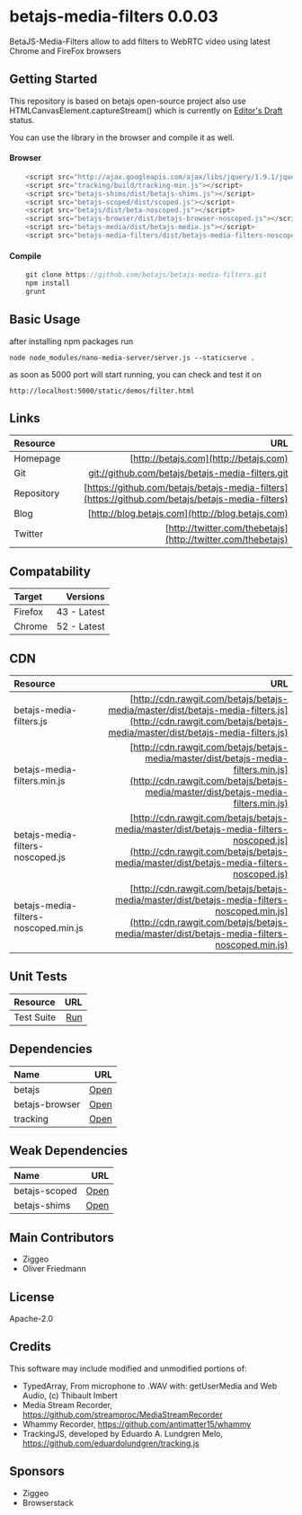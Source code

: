 # betajs-media-filters 0.0.03


BetaJS-Media-Filters allow to add filters to WebRTC video using latest Chrome and FireFox browsers



## Getting Started


This repository is based on betajs open-source project also use HTMLCanvasElement.captureStream()
which is currently on [Editor's Draft](https://developer.mozilla.org/en-US/docs/Web/API/HTMLCanvasElement/captureStream) status.


You can use the library in the browser and compile it as well.

#### Browser

```javascript
    <script src="http://ajax.googleapis.com/ajax/libs/jquery/1.9.1/jquery.js"></script>
    <script src="tracking/build/tracking-min.js"></script>
    <script src="betajs-shims/dist/betajs-shims.js"></script>
    <script src="betajs-scoped/dist/scoped.js"></script>
    <script src="betajs/dist/beta-noscoped.js"></script>
    <script src="betajs-browser/dist/betajs-browser-noscoped.js"></script>
    <script src="betajs-media/dist/betajs-media.js"></script>
    <script src="betajs-media-filters/dist/betajs-media-filters-noscoped.js"></script>
``` 

#### Compile

```javascript
	git clone https://github.com/betajs/betajs-media-filters.git
	npm install
	grunt
```



## Basic Usage


after installing npm packages run 

`node node_modules/nano-media-server/server.js --staticserve .`

as soon as 5000 port will start running, you can check and test it on

`http://localhost:5000/static/demos/filter.html`


## Links
| Resource   | URL |
| :--------- | --: |
| Homepage   | [http://betajs.com](http://betajs.com) |
| Git        | [git://github.com/betajs/betajs-media-filters.git](git://github.com/betajs/betajs-media-filters.git) |
| Repository | [https://github.com/betajs/betajs-media-filters](https://github.com/betajs/betajs-media-filters) |
| Blog       | [http://blog.betajs.com](http://blog.betajs.com) | 
| Twitter    | [http://twitter.com/thebetajs](http://twitter.com/thebetajs) | 
 



## Compatability
| Target | Versions |
| :----- | -------: |
| Firefox | 43 - Latest |
| Chrome | 52 - Latest |


## CDN
| Resource | URL |
| :----- | -------: |
| betajs-media-filters.js | [http://cdn.rawgit.com/betajs/betajs-media/master/dist/betajs-media-filters.js](http://cdn.rawgit.com/betajs/betajs-media/master/dist/betajs-media-filters.js) |
| betajs-media-filters.min.js | [http://cdn.rawgit.com/betajs/betajs-media/master/dist/betajs-media-filters.min.js](http://cdn.rawgit.com/betajs/betajs-media/master/dist/betajs-media-filters.min.js) |
| betajs-media-filters-noscoped.js | [http://cdn.rawgit.com/betajs/betajs-media/master/dist/betajs-media-filters-noscoped.js](http://cdn.rawgit.com/betajs/betajs-media/master/dist/betajs-media-filters-noscoped.js) |
| betajs-media-filters-noscoped.min.js | [http://cdn.rawgit.com/betajs/betajs-media/master/dist/betajs-media-filters-noscoped.min.js](http://cdn.rawgit.com/betajs/betajs-media/master/dist/betajs-media-filters-noscoped.min.js) |


## Unit Tests
| Resource | URL |
| :----- | -------: |
| Test Suite | [Run](http://rawgit.com/betajs/betajs-media-filters/master/tests/tests.html) |


## Dependencies
| Name | URL |
| :----- | -------: |
| betajs | [Open](https://github.com/betajs/betajs) |
| betajs-browser | [Open](https://github.com/betajs/betajs-browser) |
| tracking | [Open](^1.1.3) |


## Weak Dependencies
| Name | URL |
| :----- | -------: |
| betajs-scoped | [Open](https://github.com/betajs/betajs-scoped) |
| betajs-shims | [Open](https://github.com/betajs/betajs-shims) |


## Main Contributors

- Ziggeo
- Oliver Friedmann

## License

Apache-2.0


## Credits

This software may include modified and unmodified portions of:
- TypedArray, From microphone to .WAV with: getUserMedia and Web Audio, (c) Thibault Imbert
- Media Stream Recorder, https://github.com/streamproc/MediaStreamRecorder
- Whammy Recorder, https://github.com/antimatter15/whammy
- TrackingJS, developed by Eduardo A. Lundgren Melo, https://github.com/eduardolundgren/tracking.js




## Sponsors

- Ziggeo
- Browserstack


